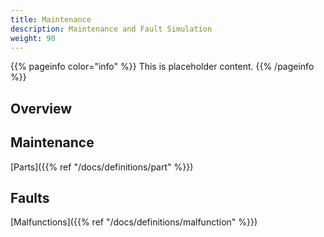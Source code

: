 ```yaml
---
title: Maintenance
description: Maintenance and Fault Simulation
weight: 90
---
```

{{% pageinfo color="info" %}}
This is placeholder content.
{{% /pageinfo %}}

## Overview

## Maintenance

[Parts]({{% ref "/docs/definitions/part" %}})

## Faults

[Malfunctions]({{% ref "/docs/definitions/malfunction" %}})

